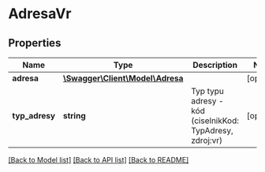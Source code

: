 # AdresaVr

## Properties
Name | Type | Description | Notes
------------ | ------------- | ------------- | -------------
**adresa** | [**\Swagger\Client\Model\Adresa**](Adresa.md) |  | [optional] 
**typ_adresy** | **string** | Typ typu adresy - kód (ciselnikKod: TypAdresy, zdroj:vr) | [optional] 

[[Back to Model list]](../../README.md#documentation-for-models) [[Back to API list]](../../README.md#documentation-for-api-endpoints) [[Back to README]](../../README.md)


